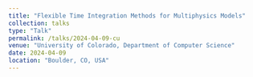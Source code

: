 ```yaml
---
title: "Flexible Time Integration Methods for Multiphysics Models"
collection: talks
type: "Talk"
permalink: /talks/2024-04-09-cu
venue: "University of Colorado, Department of Computer Science"
date: 2024-04-09
location: "Boulder, CO, USA"
---
```

